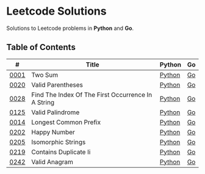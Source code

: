 # Leetcode Solutions
Solutions to Leetcode problems in **Python** and **Go**.
## Table of Contents
| # | Title | Python | Go |
|---|-------|--------|----|
| [0001](https://leetcode.com/problems/two-sum/) | Two Sum | [Python](001-two-sum/solution.py) | [Go](001-two-sum/solution.go) |
| [0020](https://leetcode.com/problems/valid-parentheses/) | Valid Parentheses | [Python](020-valid-parentheses/solution.py) | [Go](020-valid-parentheses/solution.go) |
| [0028](https://leetcode.com/problems/find-the-index-of-the-first-occurrence-in-a-string/) | Find The Index Of The First Occurrence In A String | [Python](028-find-the-index-of-the-first-occurrence-in-a-string/solution.py) | [Go](028-find-the-index-of-the-first-occurrence-in-a-string/solution.go) |
| [0125](https://leetcode.com/problems/valid-palindrome/) | Valid Palindrome | [Python](125-valid-palindrome/solution.py) | [Go](125-valid-palindrome/solution.go) |
| [0014](https://leetcode.com/problems/longest-common-prefix/) | Longest Common Prefix | [Python](14-longest-common-prefix/solution.py) | [Go](14-longest-common-prefix/solution.go) |
| [0202](https://leetcode.com/problems/happy-number/) | Happy Number | [Python](202-happy-number/solution.py) | [Go](202-happy-number/solution.go) |
| [0205](https://leetcode.com/problems/isomorphic-strings/) | Isomorphic Strings | [Python](205-isomorphic-strings/solution.py) | [Go](205-isomorphic-strings/solution.go) |
| [0219](https://leetcode.com/problems/contains-duplicate-ii/) | Contains Duplicate Ii | [Python](219-contains-duplicate-ii/solution.py) | [Go](219-contains-duplicate-ii/solution.go) |
| [0242](https://leetcode.com/problems/valid-anagram/) | Valid Anagram | [Python](242-valid-anagram/solution.py) | [Go](242-valid-anagram/solution.go) |
